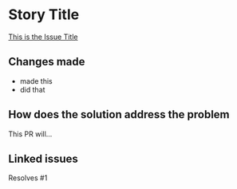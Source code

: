 # Story Title

[This is the Issue Title](https://github.com/Orbital-Mulgo/Project/issues/4)

## Changes made

- made this
- did that

## How does the solution address the problem

This PR will...

## Linked issues

Resolves #1
